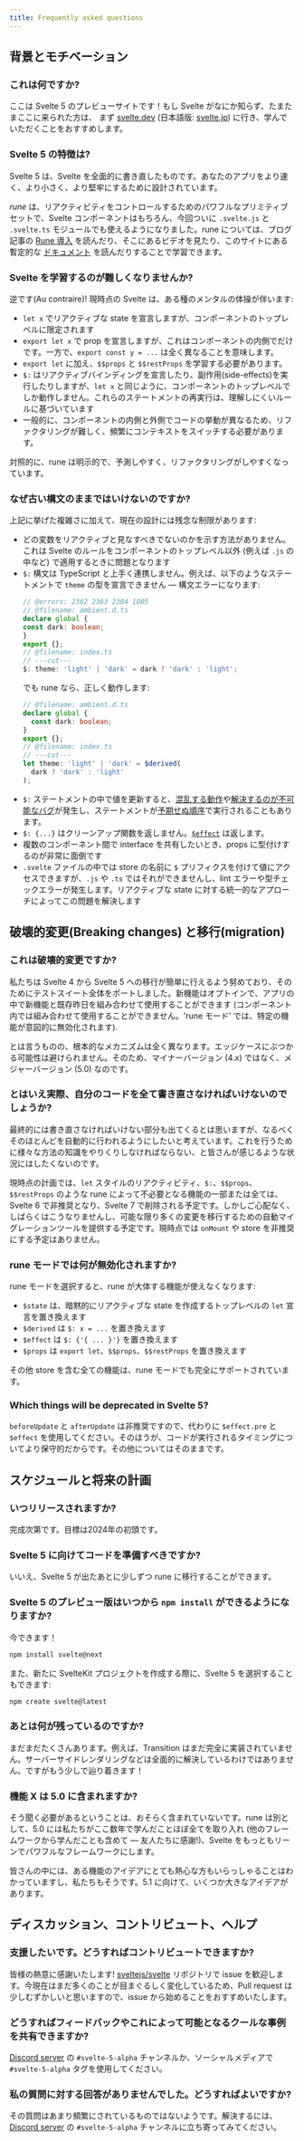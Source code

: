 ```yaml
---
title: Frequently asked questions
---
```


## 背景とモチベーション <!--background-and-motivations-->

### これは何ですか? <!--what-is-this-->

ここは Svelte 5 のプレビューサイトです！もし Svelte がなにか知らず、たまたまここに来られた方は、
まず [svelte.dev](https://svelte.dev) (日本語版: [svelte.jp](https://svelte.jp)) に行き、学んでいただくことをおすすめします。

### Svelte 5 の特徴は? <!--what-s-special-about-svelte-5-->

Svelte 5 は、Svelte を全面的に書き直したものです。あなたのアプリをより速く、より小さく、より堅牢にするために設計されています。

<em>rune</em> は、リアクティビティをコントロールするためのパワフルなプリミティブセットで、Svelte コンポーネントはもちろん、今回ついに `.svelte.js` と `.svelte.ts` モジュールでも使えるようになりました。rune については、ブログ記事の [Rune 導入](https://svelte.jp/blog/runes) を読んだり、そこにあるビデオを見たり、このサイトにある暫定的な [ドキュメント](/docs) を読んだりすることで学習できます。

### Svelte を学習するのが難しくなりませんか? <!--doesn-t-this-make-svelte-harder-to-learn-->

逆です(Au contraire)! 現時点の Svelte は、ある種のメンタルの体操が伴います:

- `let x` でリアクティブな state を宣言しますが、コンポーネントのトップレベルに限定されます
- `export let x` で prop を宣言しますが、これはコンポーネントの内側でだけです。一方で、`export const y = ...` は全く異なることを意味します。
- `export let` に加え、`$$props` と `$$restProps` を学習する必要があります。
- `$:` はリアクティブバインディングを宣言したり、副作用(side-effects)を実行したりしますが、`let x` と同じように、コンポーネントのトップレベルでしか動作しません。これらのステートメントの再実行は、理解しにくいルールに基づいています
- 一般的に、コンポーネントの内側と外側でコードの挙動が異なるため、リファクタリングが難しく、頻繁にコンテキストをスイッチする必要があります。

対照的に、rune は明示的で、予測しやすく、リファクタリングがしやすくなっています。

### なぜ古い構文のままではいけないのですか? <!--why-can-t-we-keep-the-old-syntax-->

上記に挙げた複雑さに加えて、現在の設計には残念な制限があります:

- どの変数をリアクティブと見なすべきでないのかを示す方法がありません。これは Svelte のルールをコンポーネントのトップレベル以外 (例えば `.js` の中など) で適用するときに問題となります
- `$:` 構文は TypeScript と上手く連携しません。例えば、以下のようなステートメントで `theme` の型を宣言できません — 構文エラーになります:
  ```ts
  // @errors: 2362 2363 2304 1005
  // @filename: ambient.d.ts
  declare global {
  const dark: boolean;
  }
  export {};
  // @filename: index.ts
  // ---cut---
  $: theme: 'light' | 'dark' = dark ? 'dark' : 'light';
  ```
  でも rune なら、正しく動作します:
  ```ts
  // @filename: ambient.d.ts
  declare global {
  	const dark: boolean;
  }
  export {};
  // @filename: index.ts
  // ---cut---
  let theme: 'light' | 'dark' = $derived(
  	dark ? 'dark' : 'light'
  );
  ```
- `$:` ステートメントの中で値を更新すると、[混乱する動作](https://github.com/sveltejs/svelte/issues/6732)や[解決するのが不可能なバグ](https://github.com/sveltejs/svelte/issues/4933)が発生し、ステートメントが[予期せぬ順序](https://github.com/sveltejs/svelte/issues/4516)で実行されることもあります。
- `$: {...}` はクリーンアップ関数を返しません。[`$effect`](runes#$effect) は返します。
- 複数のコンポーネント間で interface を共有したいとき、props に型付けするのが非常に面倒です
- `.svelte` ファイルの中では store の名前に `$` プリフィクスを付けて値にアクセスできますが、`.js` や `.ts` ではそれができませんし、lint エラーや型チェックエラーが発生します。リアクティブな state に対する統一的なアプローチによってこの問題を解決します

## 破壊的変更(Breaking changes) と移行(migration) <!--breaking-changes-and-migration-->

### これは破壊的変更ですか? <!--is-it-a-breaking-change-->

私たちは Svelte 4 から Svelte 5 への移行が簡単に行えるよう努めており、そのためにテストスイート全体をポートしました。新機能はオプトインで、アプリの中で新機能と既存昨日を組み合わせて使用することができます (コンポーネント内では組み合わせて使用することができません。'rune モード' では、特定の機能が意図的に無効化されます).

とは言うものの、根本的なメカニズムは全く異なります。エッジケースにぶつかる可能性は避けられません。そのため、マイナーバージョン (4.x) ではなく、メジャーバージョン (5.0) なのです。

### とはいえ実際、自分のコードを全て書き直さなければいけないのでしょうか? <!--no-but-really-am-i-going-to-have-to-rewrite-everything-->

最終的には書き直さなければいけない部分も出てくるとは思いますが、なるべくそのほとんどを自動的に行われるようにしたいと考えています。これを行うために様々な方法の知識をやりくりしなければならない、と皆さんが感じるような状況にはしたくないのです。

現時点の計画では、`let` スタイルのリアクティビティ、`$:`、`$$props`、`$$restProps` のような rune によって不必要となる機能の一部または全ては、Svelte 6 で非推奨となり、Svelte 7 で削除される予定です。しかしご心配なく、しばらくはこうなりませんし、可能な限り多くの変更を移行するための自動マイグレーションツールを提供する予定です。現時点では `onMount` や store を非推奨にする予定はありません。

### rune モードでは何が無効化されますか? <!--which-things-are-disabled-in-runes-mode-->

rune モードを選択すると、rune が大体する機能が使えなくなります:

- `$state` は、暗黙的にリアクティブな state を作成するトップレベルの `let` 宣言を置き換えます
- `$derived` は `$: x = ...` を置き換えます
- `$effect` は `$: {'{ ... }'}` を置き換えます
- `$props` は `export let`、`$$props`、`$$restProps` を置き換えます

その他 store を含む全ての機能は、rune モードでも完全にサポートされています。

### Which things will be deprecated in Svelte 5? <!--which-things-will-be-deprecated-in-svelte-5-->

`beforeUpdate` と `afterUpdate` は非推奨ですので、代わりに `$effect.pre` と `$effect` を使用してください。そのほうが、コードが実行されるタイミングについてより保守的だからです。その他についてはそのままです。

## スケジュールと将来の計画 <!--schedule-and-future-plans-->

### いつリリースされますか? <!--when-is-it-coming-out-->

完成次第です。目標は2024年の初頭です。

### Svelte 5 に向けてコードを準備すべきですか? <!--should-i-prepare-my-code-for-svelte-5-->

いいえ、Svelte 5 が出たあとに少しずつ rune に移行することができます。

### Svelte 5 のプレビュー版はいつから `npm install` ができるようになりますか? <!--when-can-i-npm-install-the-svelte-5-preview-->

今できます！

```bash
npm install svelte@next
```

また、新たに SvelteKit プロジェクトを作成する際に、Svelte 5 を選択することもできます:

```bash
npm create svelte@latest
```

### あとは何が残っているのですか? <!--what-s-left-to-do-->

まだまだたくさんあります。例えば、Transition はまだ完全に実装されていません。サーバーサイドレンダリングなどは全面的に解決しているわけではありません。ですがもう少しで辿り着きます！

### 機能 X は 5.0 に含まれますか? <!--will-feature-x-be-part-of-5-0-->

そう聞く必要があるということは、おそらく含まれていないです。rune は別として、5.0 には私たちがここ数年で学んだことほぼ全てを取り入れ (他のフレームワークから学んだことも含めて — 友人たちに感謝!)、Svelte をもっともリーンでパワフルなフレームワークにします。

皆さんの中には、ある機能のアイデアにとても熱心な方もいらっしゃることはわかっていますし、私たちもそうです。5.1 に向けて、いくつか大きなアイデアがあります。

## ディスカッション、コントリビュート、ヘルプ <!--discussion-contributing-and-help-->

### 支援したいです。どうすればコントリビュートできますか?

皆様の熱意に感謝いたします! [sveltejs/svelte](https://github.com/sveltejs/svelte) リポジトリで issue を歓迎します。今現在はまだ多くのことが目まぐるしく変化しているため、Pull request は少しむずかしいと思いますので、issue から始めることをおすすめいたします。

### どうすればフィードバックやこれによって可能となるクールな事例を共有できますか? <!--how-can-i-share-feedback-or-cool-examples-of-what-this-enables-->

[Discord server](https://svelte.dev/chat) の `#svelte-5-alpha` チャンネルか、ソーシャルメディアで `#svelte-5-alpha` タグを使用してください。

### 私の質問に対する回答がありませんでした。どうすればよいですか? <!--my-question-wasn-t-answered-what-gives-->

その質問はあまり頻繁にされているものではないようです。解決するには、[Discord server](https://svelte.dev/chat) の `#svelte-5-alpha` チャンネルに立ち寄ってみてください。
